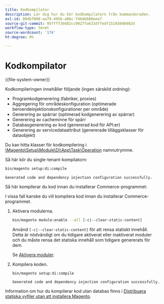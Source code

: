 ```yaml
---
title: Kodkompilator
description: Lär dig hur du kör kodkompilatorn från kommandoraden.
exl-id: 08dbf808-ea79-4956-a0bc-f464bb80eee7
source-git-commit: 95ffff39d82cc9027fa633dffedf15193040802d
workflow-type: tm+mt
source-wordcount: '174'
ht-degree: 0%

---
```


# Kodkompilator

{{file-system-owner}}

Kodkompileringen innehåller följande (ingen särskild ordning):

- Programkodgenerering (fabriker, proxies)
- Aggregering för områdeskonfiguration (optimerade beroendeinjektionskonfigurationer per område)
- Generering av spärrar (optimerad kodgenerering av spärrar)
- Generering av cacheminne för spärr
- Databasgenerering av kod (genererad kod för API:er)
- Generering av servicedataattribut (genererade tilläggsklasser för dataobjekt)

Du kan hitta klasser för kodkompilering i [\Magento\Setup\Module\Di\App\Task\Operation][operation] namnutrymme.

Så här kör du single-tenant-kompilatorn:

```bash
bin/magento setup:di:compile
```

```terminal
Generated code and dependency injection configuration successfully.
```

Så här kompilerar du kod innan du installerar Commerce-programmet:

I vissa fall kanske du vill kompilera kod innan du installerar Commerce-programmet.

1. Aktivera modulerna.

   ```bash
   bin/magento module:enable --all [-c|--clear-static-content]
   ```

   Använd `[-c|--clear-static-content]` för att rensa statiskt innehåll. Detta är nödvändigt om du tidigare aktiverat eller inaktiverat moduler och du måste rensa det statiska innehåll som tidigare genererats för dem.

   Se [Aktivera moduler](../../installation/tutorials/manage-modules.md).

1. Kompilera koden.

   ```bash
   bin/magento setup:di:compile
   ```

   ```terminal
   Generated code and dependency injection configuration successfully.
   ```

Information om hur du kompilerar kod utan databas finns i [Distribuera statiska vyfiler utan att installera Magento](../cli/static-view-file-deployment.md).

<!-- link definitions -->

[operation]: https://github.com/magento/magento2/blob/2.4/setup/src/Magento/Setup/Module/Di/App/Task/Operation
